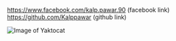 https://www.facebook.com/kalp.pawar.90 (facebook link)
https://github.com/Kalppawar (github link)

![Image of Yaktocat](https://octodex.github.com/images/yaktocat.png)
